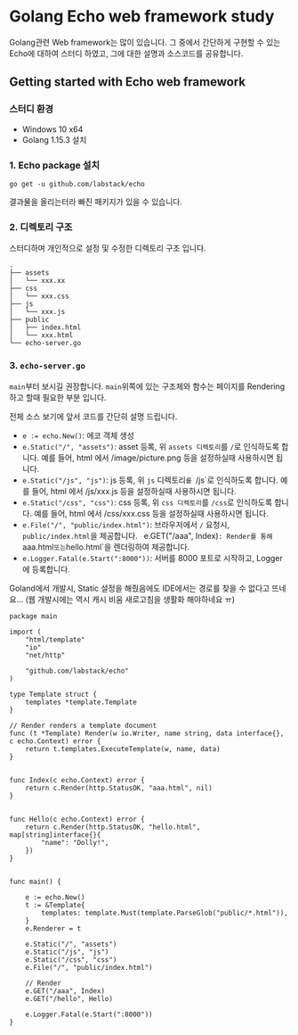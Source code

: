 # Golang Echo web framework study
Golang관련 Web framework는 많이 있습니다. 그 중에서 간단하게 구현할 수 있는 Echo에 대하여 스터디 하였고, 그에 대한 설명과 소스코드를 공유합니다.

## Getting started with Echo web framework
### 스터디 환경
- Windows 10 x64
- Golang 1.15.3 설치

### 1. Echo package 설치
```
go get -u github.com/labstack/echo
```
결과물을 올리는터라 빠진 패키지가 있을 수 있습니다.

### 2. 디렉토리 구조
스터디하며 개인적으로 설정 및 수정한 디렉토리 구조 입니다. 
```
.
├── assets
│   └── xxx.xx
├── css
│   └── xxx.css
├── js
│   └── xxx.js
├── public
│   ├── index.html
│   └── xxx.html
└── echo-server.go
```
### 3. `echo-server.go`
`main`부터 보시길 권장합니다. `main`위쪽에 있는 구조체와 함수는 페이지를 Rendering하고 할때 필요한 부분 입니다.

전체 소스 보기에 앞서 코드를 간단히 설명 드립니다.
- `e := echo.New()`: 에코 객체 생성
- `e.Static("/", "assets")`: asset 등록, 위 `assets 디렉토리`를 `/`로 인식하도록 합니다. 예를 들어, html 에서 /image/picture.png 등을 설정하실때 사용하시면 됩니다.
- `e.Static("/js", "js")`: js 등록, 위 `js` 디렉토리`를 `/js`로 인식하도록 합니다. 예를 들어, html 에서 /js/xxx.js 등을 설정하실때 사용하시면 됩니다.
- `e.Static("/css", "css")`: css 등록, 위 `css 디렉토리`를 `/css`로 인식하도록 합니다. 예를 들어, html 에서 /css/xxx.css 등을 설정하실때 사용하시면 됩니다.
- `e.File("/", "public/index.html")`: 브라우저에서 `/` 요청시, `public/index.html`을 제공합니다.
` `e.GET("/aaa", Index)`: Render를 통해 `aaa.html` 또는 `hello.html`을 렌더링하여 제공합니다.
- `e.Logger.Fatal(e.Start(":8000"))`: 서버를 8000 포트로 시작하고, Logger에 등록합니다.

Goland에서 개발시, Static 설정을 해줬음에도 IDE에서는 경로를 찾을 수 없다고 뜨네요... (웹 개발시에는 역시 캐시 비움 새로고침을 생활화 해야하네요 ㅠ)

```
package main

import (
	"html/template"
	"io"
	"net/http"

	"github.com/labstack/echo"
)

type Template struct {
	templates *template.Template
}

// Render renders a template document
func (t *Template) Render(w io.Writer, name string, data interface{}, c echo.Context) error {
	return t.templates.ExecuteTemplate(w, name, data)
}


func Index(c echo.Context) error {
	return c.Render(http.StatusOK, "aaa.html", nil)
}


func Hello(c echo.Context) error {
	return c.Render(http.StatusOK, "hello.html", map[string]interface{}{
		"name": "Dolly!",
	})
}


func main() {

	e := echo.New()
	t := &Template{
		templates: template.Must(template.ParseGlob("public/*.html")),
	}
	e.Renderer = t

	e.Static("/", "assets")
	e.Static("/js", "js")
	e.Static("/css", "css")
	e.File("/", "public/index.html")

	// Render
	e.GET("/aaa", Index)
	e.GET("/hello", Hello)

	e.Logger.Fatal(e.Start(":8000"))
}
```
